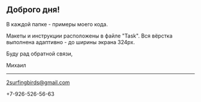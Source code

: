 ## Доброго дня!

В каждой папке - примеры моего кода. 

Макеты и инструкции расположены в файле "Task". Вся вёрстка выполнена адаптивно - до ширины экрана 324px.

Буду рад обратной связи,

Михаил

***

2surfingbirds@gmail.com

+7-926-526-56-63
